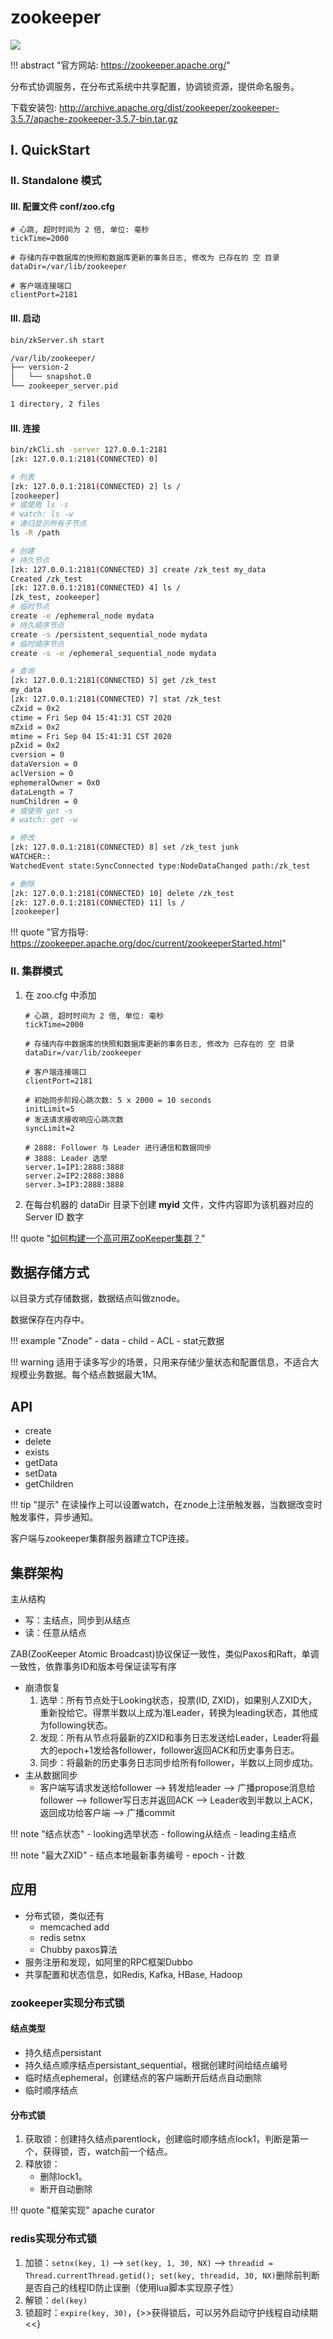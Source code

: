 # zookeeper

![](https://img.shields.io/badge/language-Java-brightgreen.svg)

!!! abstract "官方网站: <https://zookeeper.apache.org/>"

分布式协调服务，在分布式系统中共享配置，协调锁资源，提供命名服务。

下载安装包: <http://archive.apache.org/dist/zookeeper/zookeeper-3.5.7/apache-zookeeper-3.5.7-bin.tar.gz>

## I. QuickStart

### II. Standalone 模式

#### III. 配置文件 conf/zoo.cfg

```
# 心跳, 超时时间为 2 倍, 单位: 毫秒
tickTime=2000

# 存储内存中数据库的快照和数据库更新的事务日志, 修改为 已存在的 空 目录
dataDir=/var/lib/zookeeper

# 客户端连接端口
clientPort=2181
```

#### III. 启动

```sh
bin/zkServer.sh start

/var/lib/zookeeper/
├── version-2
│   └── snapshot.0
└── zookeeper_server.pid

1 directory, 2 files
```

#### III. 连接

```sh
bin/zkCli.sh -server 127.0.0.1:2181
[zk: 127.0.0.1:2181(CONNECTED) 0]

# 列表
[zk: 127.0.0.1:2181(CONNECTED) 2] ls /
[zookeeper]
# 或使用 ls -s
# watch: ls -w
# 递归显示所有子节点
ls -R /path

# 创建
# 持久节点
[zk: 127.0.0.1:2181(CONNECTED) 3] create /zk_test my_data
Created /zk_test
[zk: 127.0.0.1:2181(CONNECTED) 4] ls /
[zk_test, zookeeper]
# 临时节点
create -e /ephemeral_node mydata
# 持久顺序节点
create -s /persistent_sequential_node mydata
# 临时顺序节点
create -s -e /ephemeral_sequential_node mydata

# 查询
[zk: 127.0.0.1:2181(CONNECTED) 5] get /zk_test
my_data
[zk: 127.0.0.1:2181(CONNECTED) 7] stat /zk_test
cZxid = 0x2
ctime = Fri Sep 04 15:41:31 CST 2020
mZxid = 0x2
mtime = Fri Sep 04 15:41:31 CST 2020
pZxid = 0x2
cversion = 0
dataVersion = 0
aclVersion = 0
ephemeralOwner = 0x0
dataLength = 7
numChildren = 0
# 或使用 get -s
# watch: get -w

# 修改
[zk: 127.0.0.1:2181(CONNECTED) 8] set /zk_test junk
WATCHER::
WatchedEvent state:SyncConnected type:NodeDataChanged path:/zk_test

# 删除
[zk: 127.0.0.1:2181(CONNECTED) 10] delete /zk_test
[zk: 127.0.0.1:2181(CONNECTED) 11] ls /
[zookeeper]
```

!!! quote "官方指导: <https://zookeeper.apache.org/doc/current/zookeeperStarted.html>"


### II. 集群模式

1. 在 zoo.cfg 中添加

    ``` hl_lines="11 13 17 18 19"
    # 心跳, 超时时间为 2 倍, 单位: 毫秒
    tickTime=2000

    # 存储内存中数据库的快照和数据库更新的事务日志, 修改为 已存在的 空 目录
    dataDir=/var/lib/zookeeper

    # 客户端连接端口
    clientPort=2181

    # 初始同步阶段心跳次数: 5 x 2000 = 10 seconds
    initLimit=5
    # 发送请求接收响应心跳次数
    syncLimit=2

    # 2888: Follower 与 Leader 进行通信和数据同步
    # 3888: Leader 选举
    server.1=IP1:2888:3888
    server.2=IP2:2888:3888
    server.3=IP3:2888:3888
    ```

1. 在每台机器的 dataDir 目录下创建 **myid** 文件，文件内容即为该机器对应的 Server ID 数字

!!! quote "[如何构建一个高可用ZooKeeper集群？](https://mp.weixin.qq.com/s?subscene=3&__biz=MzU0MTcxMDYxNA==&mid=2247484927&idx=1&sn=7608cf30b2124fd621250c095c36c7f8&chksm=fb248586cc530c908ad8b34ca51037c5f2c0767338b6860ed9ae5314b84be96f29a24ba68ba1&scene=7&ascene=65&devicetype=android-28&version=27000f51&nettype=WIFI&abtest_cookie=AAACAA%3D%3D&lang=zh_CN&exportkey=AX3IWNSpjgoGFSs%2B%2Be29uLM%3D&pass_ticket=1K02ShOaEGYDYdy3bxfJ9NUTimqiZKZaZFZbFrdn5ITp4UxAjC64%2F7w%2B2RX009bF&wx_header=1)"


## 数据存储方式

以目录方式存储数据，数据结点叫做znode。

数据保存在内存中。

!!! example "Znode"
    - data
    - child
    - ACL
    - stat元数据

!!! warning
    适用于读多写少的场景，只用来存储少量状态和配置信息，不适合大规模业务数据。每个结点数据最大1M。

## API

- create
- delete
- exists
- getData
- setData
- getChildren

!!! tip "提示"
    在读操作上可以设置watch，在znode上注册触发器，当数据改变时触发事件，异步通知。

客户端与zookeeper集群服务器建立TCP连接。

## 集群架构

主从结构

- 写：主结点，同步到从结点
- 读：任意从结点

ZAB(ZooKeeper Atomic Broadcast)协议保证一致性，类似Paxos和Raft，单调一致性，依靠事务ID和版本号保证读写有序

- 崩溃恢复
    1. 选举：所有节点处于Looking状态，投票(ID, ZXID)，如果别人ZXID大，重新投给它。得票半数以上成为准Leader，转换为leading状态，其他成为following状态。
    2. 发现：所有从节点将最新的ZXID和事务日志发送给Leader，Leader将最大的epoch+1发给各follower，follower返回ACK和历史事务日志。
    3. 同步：将最新的历史事务日志同步给所有follower，半数以上同步成功。
- 主从数据同步
    - 客户端写请求发送给follower --> 转发给leader --> 广播propose消息给follower --> follower写日志并返回ACK --> Leader收到半数以上ACK，返回成功给客户端 --> 广播commit

!!! note "结点状态"
    - looking选举状态
    - following从结点
    - leading主结点

!!! note "最大ZXID"
    - 结点本地最新事务编号
        - epoch
        - 计数


## 应用

- 分布式锁，类似还有
    - memcached add
    - redis setnx
    - Chubby paxos算法
- 服务注册和发现，如阿里的RPC框架Dubbo
- 共享配置和状态信息，如Redis, Kafka, HBase, Hadoop

### zookeeper实现分布式锁

#### 结点类型

- 持久结点persistant
- 持久结点顺序结点persistant_sequential，根据创建时间给结点编号
- 临时结点ephemeral，创建结点的客户端断开后结点自动删除
- 临时顺序结点

#### 分布式锁

1. 获取锁：创建持久结点parentlock，创建临时顺序结点lock1，判断是第一个，获得锁，否，watch前一个结点。
1. 释放锁：
    - 删除lock1。
    - 断开自动删除

!!! quote "框架实现"
    apache curator

### redis实现分布式锁

1. 加锁：`setnx(key, 1)` --> `set(key, 1, 30, NX)` --> `threadid = Thread.currentThread.getid(); set(key, threadid, 30, NX)`删除前判断是否自己的线程ID防止误删（使用lua脚本实现原子性）
1. 解锁：`del(key)`
1. 锁超时：`expire(key, 30)`，{>>获得锁后，可以另外启动守护线程自动续期<<}
